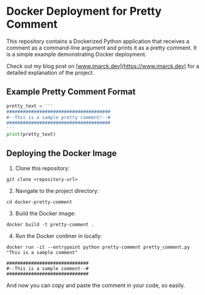 # Docker Deployment for Pretty Comment

This repository contains a Dockerized Python application that receives a comment as a command-line argument and prints it as a pretty comment. It is a simple example demonstrating Docker deployment.

Check out my blog post on [www.imarck.dev](https://www.imarck.dev) for a detailed explanation of the project.

## Example Pretty Comment Format


```python
pretty_text = '''
######################################
#--This is a sample pretty comment!--#
######################################
'''
print(pretty_text)
```

## Deploying the Docker Image

1. Clone this repository:

```batch
git clone <repository-url>
```


2. Navigate to the project directory:

```batch
cd docker-pretty-comment

```


3. Build the Docker image:

```batch
docker build -t pretty-comment .

```

4. Run the Docker continer in locally:

```batch
docker run -it --entrypoint python pretty-comment pretty_comment.py "This is a sample comment"

##############################
#--This is a sample comment--#
##############################
```

And now you can copy and paste the comment in your code, so easily.
